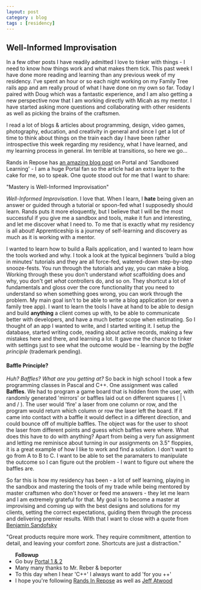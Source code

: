 ```yaml
---
layout: post
category : blog
tags : [residency]
---
```

<h2>Well-Informed Improvisation</h2>
<p>In a few other posts I have readily admitted I love to tinker with things - I need to know how things work and what makes them tick. This past week I have done more reading and learning than any previous week of my residency.  I've spent an hour or so each night working on my Family Tree rails app and am really proud of what I have done on my own so far. Today I paired with Doug which was a fantastic experience, and I am also getting a new perspective now that I am working directly with Micah as my mentor. I have started asking more questions and collaborating with other residents as well as picking the brains of the craftsmen.</p>

<p>I read a lot of blogs &amp; articles about programming, design, video games, photography, education, and creativity in general and since I get a lot of time to think about things on the train each day I have been rather introspective this week regarding my residency, what I have learned, and my learning process in general. Im terrible at transitions, so here we go...</p>

<p>Rands in Repose has <a href="http://www.randsinrepose.com/archives/2012/05/09/two_universes.html">an amazing blog post</a> on Portal and 'Sandboxed Learning' - I am a huge Portal fan so the article had an extra layer to the cake for me, so to speak. One quote stood out for me that I want to share: </p>
<div class="t_quote_block"> "Mastery is Well-Informed Improvisation"</div>

<p><em>Well-Informed Improvisation</em>. I love that. When I learn, I <strong>hate</strong> being given an answer or guided through a tutorial or spoon-fed what I supposedly should learn. Rands puts it more eloquently, but I believe that I will be the most successful if you give me a sandbox and tools, make it fun and interesting, and let me discover what I need to. To me that is exactly what my residency is all about! Apprenticeship is a journey of self-learning and discovery as much as it is working with a mentor.</p>

<p>I wanted to learn how to build a Rails application, and I wanted to learn how the tools worked and why. I took a look at the typical beginners 'build a blog in minutes' tutorials and they are all force-fed, watered-down step-by-step snooze-fests.  You run through the tutorials and yay, you can make a blog. Working through these you don't understand <em>what</em> scaffolding does and why, you don't get <em>what</em> controllers do, and so on. They shortcut a lot of fundamentals and gloss over the core functionality that you need to understand so when something goes wrong, you can work through the problem. My main goal isn't to be able to write a blog application (or even a family tree app). I want to learn the tools I have at hand to be able to design and build <strong>anything</strong> a client comes up with, to be able to communicate better with developers, and have a much better scope when estimating. So I thought of an app I wanted to write, and I started writing it. I setup the database, started writing code, reading about active records, making a few mistakes here and there, and learning a lot. It gave me the chance to tinker with settings just to see what the outcome would be - learning by the <em>baffle principle</em> (trademark pending).</p>

<h4>Baffle Principle?</h4>
<p><em>Huh? Baffles? What are you getting at?</em> So back in high school I took a few programming classes in Pascal and C++. One assignment was called <strong>Baffles</strong>. We had to program a game board that is hidden from the user, with randomly generated 'mirrors' or baffles laid out on different squares ( | \ and / ). The user would 'fire' a laser from one column or row, and the program would return which column or row the laser left the board. If it came into contact with a baffle it would deflect in a different direction, and could bounce off of multiple baffles. The object was for the user to shoot the laser from different points and guess which baffles were where. What does this have to do with anything? Apart from being a very fun assignment and letting me reminisce about turning in our assignments on 3.5" floppies, it is a great example of how I like to work and find a solution. I don't want to go from A to B to C. I want to be able to set the paramaters to manipulate the outcome so I can figure out the problem - I want to figure out where the baffles are.</p>

<p>So far this is how my residency has been - a lot of self learning, playing in the sandbox and mastering the tools of my trade while being mentored by master craftsmen who don't hover or feed me answers - they let me learn and I am extremely grateful for that.  My goal is to become a master at improvising and coming up with the best designs and solutions for my clients, setting the correct expectations, guiding them through the process and delivering premier results. With that I want to close with a quote from <a href="http://sandofsky.com/blog/shell-apps.html">Benjamin Sandofsky</a></p>

<div class="t_quote_block">"Great products require more work. They require commitment, attention to detail, and leaving your comfort zone. Shortcuts are just a distraction."</div>
 
<ul>
  <strong>Followup</strong>
  <li>Go buy <a href="http://www.thinkwithportals.com/">Portal 1 &amp; 2</a></li>
  <li>Many many thanks to Mr. Reber &amp; beporter</li>
  <li>To this day when I hear 'C++' I always want to add 'for you ++'</li>
  <li>I hope you're following <a href="http://randsinrepose.com/">Rands In Repose</a> as well as <a href="http://www.codinghorror.com/blog/">Jeff Atwood</a></li>
</ul>

